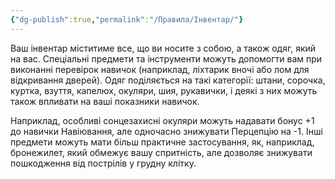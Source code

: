 ```yaml
---
{"dg-publish":true,"permalink":"/Правила/Інвентар/"}
---
```


Ваш інвентар міститиме все, що ви носите з собою, а також одяг, який на вас. Спеціальні предмети та інструменти можуть допомогти вам при виконанні перевірок навичок (наприклад, ліхтарик вночі або лом для відкривання дверей). Одяг поділяється на такі категорії: штани, сорочка, куртка, взуття, капелюх, окуляри, шия, рукавички, і деякі з них можуть також впливати на ваші показники навичок.

Наприклад, особливі сонцезахисні окуляри можуть надавати бонус +1 до навички Навіювання, але одночасно знижувати Перцепцію на -1. Інші предмети можуть мати більш практичне застосування, як, наприклад, бронежилет, який обмежує вашу спритність, але дозволяє знижувати пошкодження від пострілів у грудну клітку.